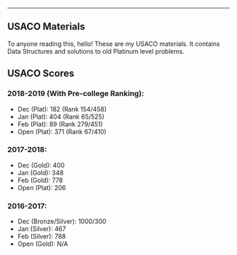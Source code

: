 ---

## USACO Materials

To anyone reading this, hello! These are my USACO materials. It contains Data Structures 
and solutions to old Platinum level problems.

## USACO Scores
### 2018-2019 (With Pre-college Ranking):
- Dec (Plat): 182 (Rank 154/458)
- Jan (Plat): 404 (Rank 65/525)
- Feb (Plat): 89 (Rank 279/451)
- Open (Plat): 371 (Rank 67/410)
### 2017-2018:
- Dec (Gold): 400
- Jan (Gold): 348
- Feb (Gold): 778
- Open (Plat): 206
### 2016-2017:
- Dec (Bronze/Silver): 1000/300
- Jan (Silver): 467
- Feb (Silver): 788
- Open (Gold): N/A
